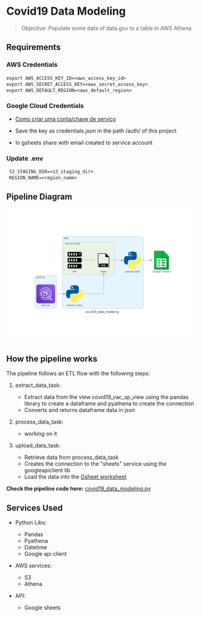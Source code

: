 # Covid19 Data Modeling

> Objective: Populate some data of data.gov to a table in AWS Athena

## Requirements

### AWS Credentials

~~~shell
export AWS_ACCESS_KEY_ID=<aws_access_key_id>
export AWS_SECRET_ACCESS_KEY=<aws_secret_access_key>
export AWS_DEFAULT_REGION=<aws_default_region> 
~~~

### Google Cloud Credentials

- [Como criar uma conta/chave de serviço](https://developers.google.com/identity/protocols/oauth2/service-account#creatinganaccount)

- Save the key as credentials.json in the path /auth/ of this project

- In gsheets share with email created to service account

### Update .env

~~~env
 S3_STAGING_DIR=<s3_staging_dir>
 REGION_NAME=<region_name>
~~~

## Pipeline Diagram

![flowchart_of_the_pipe](../dags_diagrams/covid19_data_modeling.png)

## How the pipeline works

The pipeline follows an ETL flow with the following steps:

1. extract_data_task:
    - Extract data from the view covid19_vac_sp_view using the pandas library to create a dataframe and pyathena to create the connection
    - Converts and returns dataframe data in json

2. process_data_task:
    - working on it

3. upload_data_task:
    - Retrieve data from process_data_task  
    - Creates the connection to the "sheets" service using the googleapiclient lib
    - Load the data into the [Gsheet worksheet](https://docs.google.com/spreadsheets/d/1g7PgVQqFSXcZhySLQahgA0Cz9AvMFVN71RF3F7z1SRk/edit#gid=1762004493)

**Check the pipeline code here:** [covid19_data_modeling.py](https://github.com/guhls/airflow/blob/main/dags/covid19_data_modeling.py)

## Services Used

- Python Libs:
  - Pandas
  - Pyathena
  - Datetime
  - Google api client

- AWS services:
  - S3
  - Athena

- API:
  - Google sheets

